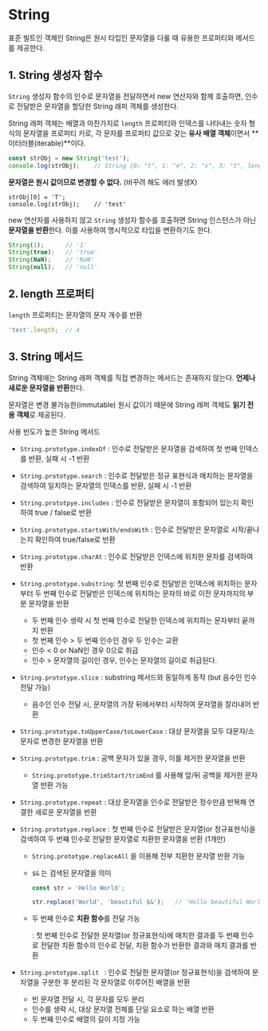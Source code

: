 # String

표준 빌트인 객체인 String은 원시 타입인 문자열을 다룰 때 유용한 프로퍼티와 메서드를 제공한다.



## 1. String 생성자 함수

`String` 생성자 함수의 인수로 문자열을 전달하면서 new 연산자와 함께 호출하면, 인수로 전달받은 문자열을 할당한 String 래퍼 객체를 생성한다.

String 래퍼 객체는 배열과 마찬가지로 `length` 프로퍼티와 인덱스를 나타내는 숫자 형식의 문자열을 프로퍼티 키로, 각 문자를 프로퍼티 값으로 갖는 **유사 배열 객체**이면서 **이터러블(iterable)**이다.

```js
const strObj = new String('test');
console.log(strObj);	// String {0: "t", 1: "e", 2: "s", 3: "t", length: 4}
```



**문자열은 원시 값이므로 변경할 수 없다.** (바꾸려 해도 에러 발생X)

```
strObj[0] = 'T';
console.log(strObj);	// 'test'
```



new 연산자를 사용하지 않고 `String` 생성자 함수를 호출하면 String 인스턴스가 아닌 **문자열을 반환**한다. 이를 사용하여 명시적으로 타입을 변환하기도 한다.

```js
String(1);		// '1'
String(true);	// 'true'
String(NaN);	// 'NaN'
String(null);	// 'null'
```



## 2. length 프로퍼티

`length` 프로퍼티는 문자열의 문자 개수를 반환

```js
'test'.length;	// 4
```



## 3. String 메서드

String 객체에는 String 래퍼 객체를 직접 변경하는 메서드는 존재하지 않는다. **언제나 새로운 문자열을 반환**한다.

문자열은 변경 불가능한(immutable) 원시 값이기 때문에 String 래퍼 객체도 **읽기 전용 객체**로 제공된다.

사용 빈도가 높은 String 메서드

- `String.prototype.indexOf` : 인수로 전달받은 문자열을 검색하여 첫 번째 인덱스를 반환, 실패 시 -1 반환
- `String.prototype.search` : 인수로 전달받은 정규 표현식과 매치하는 문자열을 검색하여 일치하는 문자열의 인덱스를 반환, 실패 시 -1 반환

- `String.prototpye.includes` : 인수로 전달받은 문자열이 포함되어 있는지 확인하여 true / false로 반환
- `String.prototype.startsWith/endsWith` : 인수로 전달받은 문자열로 시작/끝나는지 확인하여 true/false로 반환
- `String.prototype.charAt` : 인수로 전달받은 인덱스에 위치한 문자를 검색하여 반환
- `String.prototype.substring`: 첫 번째 인수로 전달받은 인덱스에 위치하는 문자부터 두 번째 인수로 전달받은 인덱스에 위치하는 문자의 바로 이전 문자까지의 부분 문자열을 반환
  - 두 번째 인수 생략 시 첫 번째 인수로 전달한 인덱스에 위치하는 문자부터 끝까지 반환
  - 첫 번째 인수 > 두 번째 인수인 경우 두 인수는 교환
  - 인수 < 0 or NaN인 경우 0으로 취급
  - 인수 > 문자열의 길이인 경우, 인수는 문자열의 길이로 취급된다.

- `String.prototype.slice` : substring 메서드와 동일하게 동작 (but 음수인 인수 전달 가능)
  - 음수인 인수 전달 시, 문자열의 가장 뒤에서부터 시작하여 문자열을 잘라내어 반환

- `String.prototype.toUpperCase/toLowerCase` : 대상 문자열을 모두 대문자/소문자로 변경한 문자열을 반환

- `String.prototype.trim` : 공백 문자가 있을 경우, 이를 제거한 문자열을 반환
  - `String.prototype.trimStart/trimEnd` 를 사용해 앞/뒤 공백을 제거한 문자열 반환 가능

- `String.prototype.repeat` : 대상 문자열을 인수로 전달받은 정수만큼 반복해 연결한 새로운 문자열을 반환

- `String.prototype.replace` : 첫 번째 인수로 전달받은 문자열(or 정규표현식)을 검색하여 두 번쨰 인수로 전달한 문자열로 치환한 문자열을 반환 (1개만)

  - `String.prototype.replaceAll` 을 이용해 전부 치환한 문자열 반환 가능

  - `$&` 는 검색된 문자열을 의미

    ```js
    const str = 'Hello World';
    
    str.replace('World', 'beautiful $&');	// 'Hello beautiful World'
    ```

  - 두 번째 인수로 **치환 함수**를 전달 가능

    : 첫 번째 인수로 전달한 문자열(or 정규표현식)에 매치한 결과를 두 번째 인수로 전달한 치환 함수의 인수로 전달, 치환 함수가 반환한 결과와 매치 결과를 반환

- `String.prototype.split ` : 인수로 전달한 문자열(or 정규표현식)을 검색하여 문자열을 구분한 후 분리된 각 문자열로 이루어진 배열을 반환

  - 빈 문자열 전달 시, 각 문자를 모두 분리
  - 인수를 생략 시, 대상 문자열 전체를 단일 요소로 하는 배열 반환
  - 두 번째 인수로 배열의 길이 지정 가능


